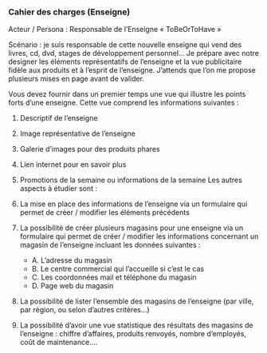 ### Cahier des charges (Enseigne)

Acteur / Persona : Responsable de l’Enseigne « ToBeOrToHave »

Scénario : je suis responsable de cette nouvelle enseigne qui vend des livres, cd, dvd,
stages de développement personnel… Je prépare avec notre designer les éléments
représentatifs de l’enseigne et la vue publicitaire fidèle aux produits et à l’esprit de
l’enseigne. J’attends que l’on me propose plusieurs mises en page avant de valider.

Vous devez fournir dans un premier temps une vue qui illustre les points forts d’une
enseigne. Cette vue comprend les informations suivantes :

1. Descriptif de l’enseigne
2. Image représentative de l’enseigne
3. Galerie d’images pour des produits phares
4. Lien internet pour en savoir plus
5. Promotions de la semaine ou informations de la semaine
Les autres aspects à étudier sont :

1. La mise en place des informations de l’enseigne via un formulaire qui permet de créer /
modifier les éléments précédents
2. La possibilité de créer plusieurs magasins pour une enseigne via un formulaire qui permet
de créer / modifier les informations concernant un magasin de l’enseigne incluant les
données suivantes :
    - A. L’adresse du magasin
    - B. Le centre commercial qui l’accueille si c’est le cas
    - C. Les coordonnées mail et téléphone du magasin
    - D. Page web du magasin
3. La possibilité de lister l’ensemble des magasins de l’enseigne (par ville, par région, ou
selon d’autres critères…)
4. La possibilité d’avoir une vue statistique des résultats des magasins de l’enseigne :
chiffre d’affaires, produits renvoyés, nombre d’employés, coût de maintenance….
